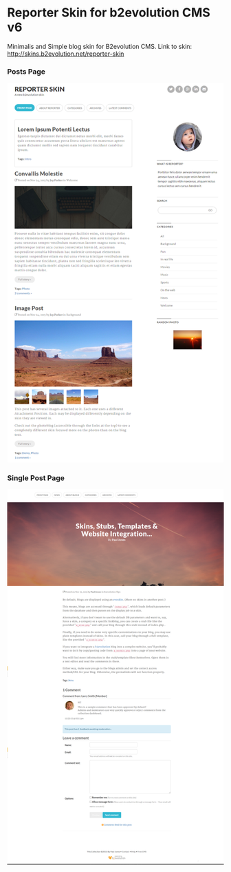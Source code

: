 # Reporter Skin for b2evolution CMS v6

Minimalis and Simple blog skin for B2evolution CMS.
Link to skin: http://skins.b2evolution.net/reporter-skin


### Posts Page

![disp=posts](skinshot_posts.png)

### Single Post Page

![disp=single](skinshot_single.png)
